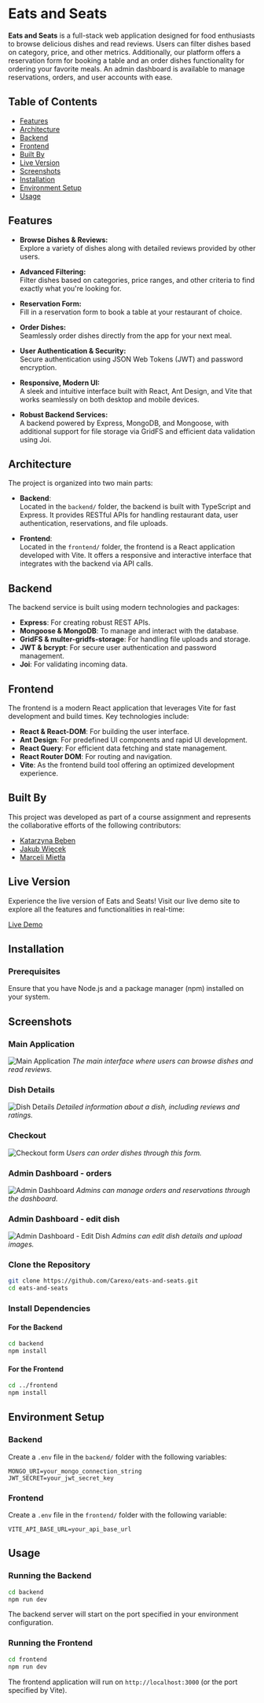 # Eats and Seats

**Eats and Seats** is a full-stack web application designed for food enthusiasts to browse delicious dishes and read reviews. Users can filter dishes based on category, price, and other metrics. Additionally, our platform offers a reservation form for booking a table and an order dishes functionality for ordering your favorite meals. An admin dashboard is available to manage reservations, orders, and user accounts with ease.

## Table of Contents

- [Features](#features)
- [Architecture](#architecture)
- [Backend](#backend)
- [Frontend](#frontend)
- [Built By](#built-by)
- [Live Version](#live-version)
- [Screenshots](#screenshots)
- [Installation](#installation)
- [Environment Setup](#environment-setup)
- [Usage](#usage)

## Features

- **Browse Dishes & Reviews:**  
  Explore a variety of dishes along with detailed reviews provided by other users.

- **Advanced Filtering:**  
  Filter dishes based on categories, price ranges, and other criteria to find exactly what you're looking for.

- **Reservation Form:**  
  Fill in a reservation form to book a table at your restaurant of choice.

- **Order Dishes:**  
  Seamlessly order dishes directly from the app for your next meal.

- **User Authentication & Security:**  
  Secure authentication using JSON Web Tokens (JWT) and password encryption.

- **Responsive, Modern UI:**  
  A sleek and intuitive interface built with React, Ant Design, and Vite that works seamlessly on both desktop and mobile devices.

- **Robust Backend Services:**  
  A backend powered by Express, MongoDB, and Mongoose, with additional support for file storage via GridFS and efficient data validation using Joi.

## Architecture

The project is organized into two main parts:

- **Backend**:  
  Located in the `backend/` folder, the backend is built with TypeScript and Express. It provides RESTful APIs for handling restaurant data, user authentication, reservations, and file uploads.

- **Frontend**:  
  Located in the `frontend/` folder, the frontend is a React application developed with Vite. It offers a responsive and interactive interface that integrates with the backend via API calls.

## Backend

The backend service is built using modern technologies and packages:
- **Express**: For creating robust REST APIs.
- **Mongoose & MongoDB**: To manage and interact with the database.
- **GridFS & multer-gridfs-storage**: For handling file uploads and storage.
- **JWT & bcrypt**: For secure user authentication and password management.
- **Joi**: For validating incoming data.

## Frontend

The frontend is a modern React application that leverages Vite for fast development and build times. Key technologies include:
- **React & React-DOM**: For building the user interface.
- **Ant Design**: For predefined UI components and rapid UI development.
- **React Query**: For efficient data fetching and state management.
- **React Router DOM**: For routing and navigation.
- **Vite**: As the frontend build tool offering an optimized development experience.

## Built By

This project was developed as part of a course assignment and represents the collaborative efforts of the following contributors:

- [Katarzyna Bęben](https://github.com/kasiabeben10)
- [Jakub Więcek](https://github.com/magmei)
- [Marceli Mietła](https://github.com/Carexo)

## Live Version

Experience the live version of Eats and Seats! Visit our live demo site to explore all the features and functionalities in real-time:

[Live Demo](https://eats-and-seats-client-86926715b813.herokuapp.com/)

## Installation

### Prerequisites

Ensure that you have Node.js and a package manager (npm) installed on your system.

## Screenshots

### Main Application
![Main Application](./images/menu.png)
*The main interface where users can browse dishes and read reviews.*

### Dish Details
![Dish Details](./images/dish-details.png)
*Detailed information about a dish, including reviews and ratings.*

### Checkout
![Checkout form](./images/checkout.png)
*Users can order dishes through this form.*

### Admin Dashboard - orders
![Admin Dashboard](./images/admin-orders.png)
*Admins can manage orders and reservations through the dashboard.*

### Admin Dashboard - edit dish
![Admin Dashboard - Edit Dish](./images/admin-edit-dish.png)
*Admins can edit dish details and upload images.*


### Clone the Repository

```bash
git clone https://github.com/Carexo/eats-and-seats.git
cd eats-and-seats
```

### Install Dependencies

#### For the Backend

```bash
cd backend
npm install
```

#### For the Frontend

```bash
cd ../frontend
npm install
```
## Environment Setup

### Backend

Create a `.env` file in the `backend/` folder with the following variables:

```env
MONGO_URI=your_mongo_connection_string
JWT_SECRET=your_jwt_secret_key
```

### Frontend

Create a `.env` file in the `frontend/` folder with the following variable:

```env
VITE_API_BASE_URL=your_api_base_url
```

## Usage

### Running the Backend

```bash
cd backend
npm run dev
```
The backend server will start on the port specified in your environment configuration.

### Running the Frontend

```bash
cd frontend
npm run dev
```
The frontend application will run on `http://localhost:3000` (or the port specified by Vite).
